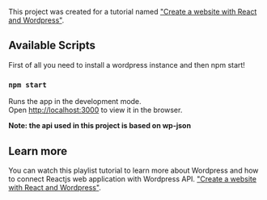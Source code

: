 This project was created for a tutorial named ["Create a website with React and Wordpress"](https://t.me/designers_developers/212).

## Available Scripts
First of all you need to install a wordpress instance and then npm start!

### `npm start`

Runs the app in the development mode.<br />
Open [http://localhost:3000](http://localhost:3000) to view it in the browser.

**Note: the api used in this project is based on wp-json**

## Learn more
You can watch this playlist tutorial to learn more about Wordpress and how to connect Reactjs web application with Wordpress API.
["Create a website with React and Wordpress"](https://t.me/designers_developers/212).
